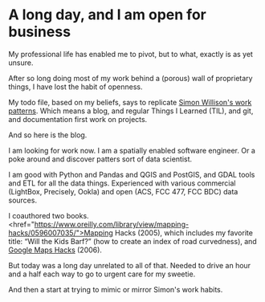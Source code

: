 # A long day, and I am open for business

My professional life has enabled me to pivot, but to what, exactly is as yet unsure.

After so long doing most of my work behind a (porous) wall of proprietary things, I have lost the habit of openness.

My todo file, based on my beliefs, says to replicate [Simon Willison's work patterns](https://simonwillison.net/). Which means a blog, and regular Things I Learned (TIL), and git, and documentation first work on projects.

And so here is the blog.

I am looking for work now. I am a spatially enabled software engineer. Or a poke around and discover patters sort of data scientist. 

I am good with Python and Pandas and QGIS and PostGIS, and GDAL tools and ETL for all the data things. Experienced with various commercial (LightBox, Precisely, Ookla) and open (ACS, FCC 477, FCC BDC) data sources.

I coauthored two books. <href="https://www.oreilly.com/library/view/mapping-hacks/0596007035/">Mapping Hacks</a> (2005), which includes my favorite title: “Will the Kids Barf?” (how to create an index of road curvedness), and <a href="https://www.oreilly.com/library/view/google-maps-hacks/0596101619/">Google Maps Hacks</a> (2006). 

But today was a long day unrelated to all of that. Needed to drive an hour and a half each way to go to urgent care for my sweetie.

And then a start at trying to mimic or mirror Simon's work habits. 
